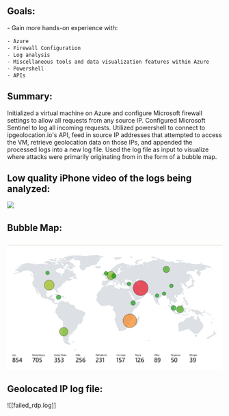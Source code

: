 <h2>Goals:</h2>
- Gain more hands-on experience with:

	- Azure
	- Firewall Configuration
	- Log analysis
	- Miscellaneous tools and data visualization features within Azure
	- Powershell
	- APIs

<h2>Summary:</h2>
Initialized a virtual machine on Azure and configure Microsoft firewall settings to allow all requests from any source IP. Configured Microsoft Sentinel to log all incoming requests. Utilized powershell to connect to ipgeolocation.io's API, feed in source IP addresses that attempted to access the VM, retrieve geolocation data on those IPs, and appended the processed logs into a new log file. Used the log file as input to visualize where attacks were primarily originating from in the form of a bubble map.

<h2>Low quality iPhone video of the logs being analyzed:</h2>

[<img src="IMG_5120.mov">](https://github.com/LGTJackson/Azure-Honeypot/blob/main/IMG_5120.mov)


<h2>Bubble Map:</h2>
<img src="requests_by_country.png">

<h2>Geolocated IP log file:</h2>
![[failed_rdp.log]]
